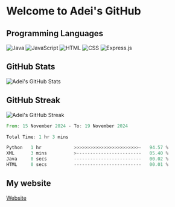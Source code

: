 # Welcome to Adei's GitHub

## Programming Languages
![Java](https://img.shields.io/badge/Java-007396?style=flat-square&logo=java&logoColor=white)
![JavaScript](https://img.shields.io/badge/JavaScript-F7DF1E?style=flat-square&logo=javascript&logoColor=black)
![HTML](https://img.shields.io/badge/HTML-E34F26?style=flat-square&logo=html5&logoColor=white)
![CSS](https://img.shields.io/badge/CSS-1572B6?style=flat-square&logo=css3&logoColor=white)
![Express.js](https://img.shields.io/badge/Express.js-000000?style=flat-square&logo=express&logoColor=white)

## GitHub Stats
![Adei's GitHub Stats](https://github-readme-stats.vercel.app/api?username=AdeiTamayo&show_icons=true&hide_title=true&hide=prs)

## GitHub Streak
![Adei's GitHub Streak](https://github-readme-streak-stats.herokuapp.com/?user=AdeiTamayo)

<!--START_SECTION:waka-->

```rust
From: 15 November 2024 - To: 19 November 2024

Total Time: 1 hr 3 mins

Python   1 hr            >>>>>>>>>>>>>>>>>>>>>>>>-   94.57 %
XML      3 mins          >------------------------   05.40 %
Java     0 secs          -------------------------   00.02 %
HTML     0 secs          -------------------------   00.01 %
```

<!--END_SECTION:waka-->

## My website
[Website](https://adei.eus)


